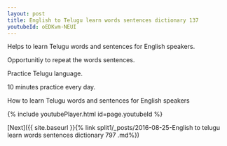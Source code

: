 ```yaml
---
layout: post
title: English to Telugu learn words sentences dictionary 137 
youtubeId: oEDKvm-NEUI
---
```

 
 
Helps to learn Telugu words and sentences for English speakers.

Opportunitiy to repeat the words sentences. 

Practice Telugu language. 
 
10 minutes practice every day. 
 
How to learn Telugu words and sentences for English speakers 
 
{% include youtubePlayer.html id=page.youtubeId %}
 
 
[Next]({{ site.baseurl }}{% link  split1/_posts/2016-08-25-English to telugu learn words sentences dictionary 797 .md%})
 
